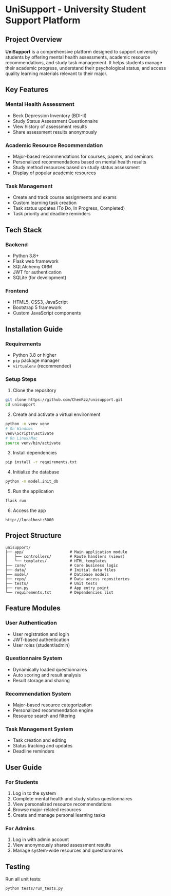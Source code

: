 
# UniSupport - University Student Support Platform

## Project Overview

**UniSupport** is a comprehensive platform designed to support university students by offering mental health assessments, academic resource recommendations, and study task management. It helps students manage their academic progress, understand their psychological status, and access quality learning materials relevant to their major.

## Key Features

### Mental Health Assessment
- Beck Depression Inventory (BDI-II)
- Study Status Assessment Questionnaire
- View history of assessment results
- Share assessment results anonymously

### Academic Resource Recommendation
- Major-based recommendations for courses, papers, and seminars
- Personalized recommendations based on mental health results
- Study method resources based on study status assessment
- Display of popular academic resources

### Task Management
- Create and track course assignments and exams
- Custom learning task creation
- Task status updates (To Do, In Progress, Completed)
- Task priority and deadline reminders

## Tech Stack

### Backend
- Python 3.8+
- Flask web framework
- SQLAlchemy ORM
- JWT for authentication
- SQLite (for development)

### Frontend
- HTML5, CSS3, JavaScript
- Bootstrap 5 framework
- Custom JavaScript components

## Installation Guide

### Requirements
- Python 3.8 or higher
- `pip` package manager
- `virtualenv` (recommended)

### Setup Steps

1. Clone the repository
```bash
git clone https://github.com/ChenRzz/unisupport.git
cd unisupport
```

2. Create and activate a virtual environment
```bash
python -m venv venv
# On Windows
venv\Scripts\activate
# On Linux/Mac
source venv/bin/activate
```

3. Install dependencies
```bash
pip install -r requirements.txt
```

4. Initialize the database
```bash
python -m model.init_db
```

5. Run the application
```bash
flask run
```

6. Access the app
```
http://localhost:5000
```

## Project Structure

```
unisupport/
├── app/                    # Main application module
│   ├── controllers/        # Route handlers (views)
│   └── templates/          # HTML templates
├── core/                   # Core business logic
├── data/                   # Initial data files
├── model/                  # Database models
├── repo/                   # Data access repositories
├── tests/                  # Unit tests
├── run.py                  # App entry point
└── requirements.txt        # Dependencies list
```

## Feature Modules

### User Authentication
- User registration and login
- JWT-based authentication
- User roles (student/admin)

### Questionnaire System
- Dynamically loaded questionnaires
- Auto scoring and result analysis
- Result storage and sharing

### Recommendation System
- Major-based resource categorization
- Personalized recommendation engine
- Resource search and filtering

### Task Management System
- Task creation and editing
- Status tracking and updates
- Deadline reminders

## User Guide

### For Students
1. Log in to the system
2. Complete mental health and study status questionnaires
3. View personalized resource recommendations
4. Browse major-related resources
5. Create and manage personal learning tasks

### For Admins
1. Log in with admin account
2. View anonymously shared assessment results
3. Manage system-wide resources and questionnaires

## Testing

Run all unit tests:
```bash
python tests/run_tests.py
```
